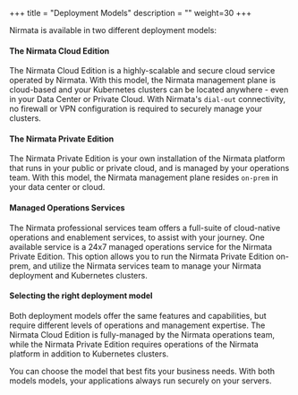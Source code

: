 +++
title = "Deployment Models"
description = ""
weight=30
+++

Nirmata is available in two different deployment models:

#### The Nirmata Cloud Edition

The Nirmata Cloud Edition is a highly-scalable and secure cloud service operated by Nirmata. With this model, the Nirmata management plane is cloud-based and your Kubernetes clusters can be located anywhere - even in your Data Center or Private Cloud. With Nirmata's  `dial-out` connectivity, no firewall or VPN configuration is required to securely manage your clusters.

#### The Nirmata Private Edition

The Nirmata Private Edition is your own installation of the Nirmata platform that runs in your public or private cloud, and is managed by your operations team. With this model, the Nirmata management plane resides `on-prem` in your data center or cloud.

#### Managed Operations Services

The Nirmata professional services team offers a full-suite of cloud-native operations and enablement services, to assist with your journey. One available service is a 24x7 managed operations service for the Nirmata Private Edition. This option allows you to run the Nirmata Private Edition on-prem, and utilize the Nirmata services team to manage your Nirmata deployment and Kubernetes clusters.

#### Selecting the right deployment model

Both deployment models offer the same features and capabilities, but require
different levels of operations and management expertise. The Nirmata Cloud Edition is fully-managed by the Nirmata operations team, while the Nirmata Private Edition requires operations of the Nirmata platform in addition to Kubernetes clusters.

You can choose the model that best fits your business needs. With both models
models, your applications always run securely on your servers.



